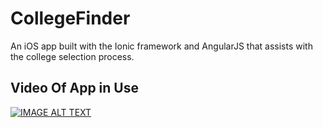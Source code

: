 # CollegeFinder
An iOS app built with the Ionic framework and AngularJS that assists with the college selection process. 

## Video Of App in Use
[![IMAGE ALT TEXT](http://img.youtube.com/vi/BjyEq5tLlqk/0.jpg)](http://www.youtube.com/watch?v=-BjyEq5tLlqk "CollegeFinder")